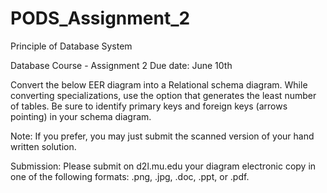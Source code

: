 # PODS_Assignment_2

Principle of Database System

Database Course - Assignment 2		Due date: June 10th

Convert the below EER diagram into a Relational schema diagram. While converting specializations, use the option that 
generates the least number of tables. Be sure to identify primary keys and foreign keys (arrows pointing) in your schema 
diagram. 

 
Note: If you prefer, you may just submit the scanned version of your hand written solution.

Submission: Please submit on d2l.mu.edu your diagram electronic copy in one of the following formats: .png, .jpg, .doc, .ppt,
or .pdf. 
